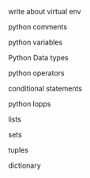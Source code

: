 
write about virtual env

python comments 

python variables

Python Data types

python operators

conditional statements

python lopps

lists

sets

tuples

dictionary 

